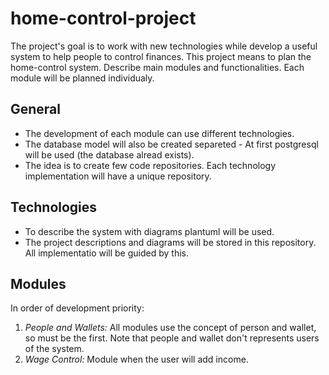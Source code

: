 # home-control-project
The project's goal is to work with new technologies while develop a useful system to help people to control finances.
This project means to plan the home-control system. Describe main modules and functionalities.
Each module will be planned individualy. 

## General
* The development of each module can use different technologies.
* The database model will also be created separeted - At first postgresql will be used (the database alread exists).
* The idea is to create few code repositories. Each technology implementation will have a unique repository. 

## Technologies
* To describe the system with diagrams plantuml will be used. 
* The project descriptions and diagrams will be stored in this repository. All implementatio will be guided by this. 

## Modules
In order of development priority:
1. *People and Wallets:* All modules use the concept of person and wallet, so must be the first. Note that people and wallet don't represents users of the system.
2. *Wage Control:* Module when the user will add income. 
